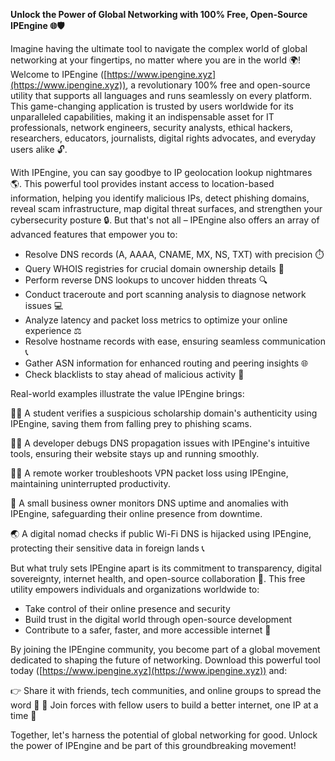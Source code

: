 **Unlock the Power of Global Networking with 100% Free, Open-Source IPEngine 🌐🛡️**

Imagine having the ultimate tool to navigate the complex world of global networking at your fingertips, no matter where you are in the world 🌍! Welcome to IPEngine ([https://www.ipengine.xyz](https://www.ipengine.xyz)), a revolutionary 100% free and open-source utility that supports all languages and runs seamlessly on every platform. This game-changing application is trusted by users worldwide for its unparalleled capabilities, making it an indispensable asset for IT professionals, network engineers, security analysts, ethical hackers, researchers, educators, journalists, digital rights advocates, and everyday users alike 🔓.

With IPEngine, you can say goodbye to IP geolocation lookup nightmares 🌎. This powerful tool provides instant access to location-based information, helping you identify malicious IPs, detect phishing domains, reveal scam infrastructure, map digital threat surfaces, and strengthen your cybersecurity posture 🔒. But that's not all – IPEngine also offers an array of advanced features that empower you to:

* Resolve DNS records (A, AAAA, CNAME, MX, NS, TXT) with precision ⏱️
* Query WHOIS registries for crucial domain ownership details 📝
* Perform reverse DNS lookups to uncover hidden threats 🔍
* Conduct traceroute and port scanning analysis to diagnose network issues 💻
* Analyze latency and packet loss metrics to optimize your online experience ⚖️
* Resolve hostname records with ease, ensuring seamless communication 📞
* Gather ASN information for enhanced routing and peering insights 🌐
* Check blacklists to stay ahead of malicious activity 🔴

Real-world examples illustrate the value IPEngine brings:

👩‍🎓 A student verifies a suspicious scholarship domain's authenticity using IPEngine, saving them from falling prey to phishing scams.

🧑‍💻 A developer debugs DNS propagation issues with IPEngine's intuitive tools, ensuring their website stays up and running smoothly.

🏃‍♂️ A remote worker troubleshoots VPN packet loss using IPEngine, maintaining uninterrupted productivity.

🏬 A small business owner monitors DNS uptime and anomalies with IPEngine, safeguarding their online presence from downtime.

🌏 A digital nomad checks if public Wi-Fi DNS is hijacked using IPEngine, protecting their sensitive data in foreign lands 📞

But what truly sets IPEngine apart is its commitment to transparency, digital sovereignty, internet health, and open-source collaboration 🔗. This free utility empowers individuals and organizations worldwide to:

* Take control of their online presence and security
* Build trust in the digital world through open-source development
* Contribute to a safer, faster, and more accessible internet 🚀

By joining the IPEngine community, you become part of a global movement dedicated to shaping the future of networking. Download this powerful tool today ([https://www.ipengine.xyz](https://www.ipengine.xyz)) and:

👉 Share it with friends, tech communities, and online groups to spread the word 📢
🌟 Join forces with fellow users to build a better internet, one IP at a time 🔗

Together, let's harness the potential of global networking for good. Unlock the power of IPEngine and be part of this groundbreaking movement!